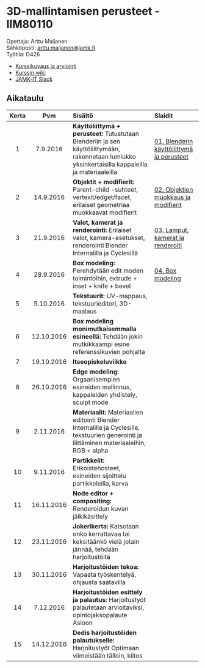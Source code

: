 # 3D-mallintamisen perusteet - IIM80110

Opettaja: Arttu Maijanen  
Sähköposti: arttu.maijanen@jamk.fi  
Työtila: D426

- [Kurssikuvaus ja arviointi](https://github.com/JAMK-IT/iim80110-3d-mallintamisen-perusteet/wiki/kurssikuvaus)
- [Kurssin wiki](https://github.com/JAMK-IT/iim80110-3d-mallintamisen-perusteet/wiki)
- [JAMK-IT Slack](https://jamk-it.slack.com)

## Aikataulu

| Kerta | Pvm | Sisältö | Slaidit |
|:--:|:--:|:--|:--|
|1|7.9.2016|**Käyttöliittymä + perusteet:** Tutustutaan Blenderiin ja sen käyttöliittymään, rakennetaan lumiukko yksinkertaisilla kappaleilla ja materiaaleilla | [01. Blenderin käyttöliittymä ja perusteet](https://docs.google.com/presentation/d/1bGzZKGwik5zn7HNcktr0B5mtx0pB0z_RTk9eEBCMIfI/edit?usp=sharing)|
|2|14.9.2016|**Objektit + modifierit:** Parent-child -suhteet, vertexit/edget/facet, erilaiset geometriaa muokkaavat modifierit | [02. Objektien muokkaus ja modifierit ](https://docs.google.com/presentation/d/145Qi2aOI_jfvd-Yp-xNGjT8TxTUGAjM5iC7eiZQ_1MM/edit?usp=sharing)|
|3|21.9.2016|**Valot, kamerat ja renderointi:** Erilaiset valot, kamera-asetukset, renderointi Blender Internalilla ja Cyclesillä | [03. Lamput, kamerat ja renderoiti](https://docs.google.com/presentation/d/1LW-IByiHrT1ELxDalmruJ-MwoOGR6k7OCS6THPT4QIs/edit?usp=sharing)|
|4|28.9.2016|**Box modeling:** Perehdytään edit moden toimintoihin, extrude + inset + knife + bevel | [04. Box modeling](https://docs.google.com/presentation/d/1vOzrwpDtKp_UHlNQhiQRKqj7TslY-17RioQr8TDL_1o/edit?usp=sharing)|
|5|5.10.2016|**Tekstuurit:** UV-mappaus, tekstuurieditori, 3D-maalaus |
|6|12.10.2016|**Box modeling monimutkaisemmalla esineellä:** Tehdään jokin mutkikkaampi esine referenssikuvien pohjalta | |
|7|19.10.2016|**Itseopiskeluviikko**  | |
|8|26.10.2016|**Edge modeling:** Orgaanisempien esineiden mallinnus, kappaleiden yhdistely, sculpt mode | |
|9|2.11.2016|**Materiaalit:** Materiaalien editointi Blender Internalille ja Cyclesille, tekstuurien generointi ja liittäminen materiaaleihin, RGB + alpha| |
|10|9.11.2016|**Partikkelit:** Erikoistehosteet, esineiden sijoittelu partikkeleilla, karva | |
|11|16.11.2016|**Node editor + compositing:** Renderoidun kuvan jälkikäsittely | |
|12|23.11.2016|**Jokerikerta:** Katsotaan onko kerrattavaa tai keksitäänkö vielä jotain jännää, tehdään harjoitustöitä | |
|13|30.11.2016|**Harjoitustöiden tekoa:** Vapaata työskentelyä, ohjausta saatavilla | |
|14|7.12.2016|**Harjoitustöiden esittely ja palautus:** Harjoitustyöt palautetaan arvioitaviksi, opintojaksopalaute Asioon  | | 
|15|14.12.2016|**Dedis harjoitustöiden palautukselle:** Harjoitustyöt Optimaan viimeistään tälloin, kiitos | |
